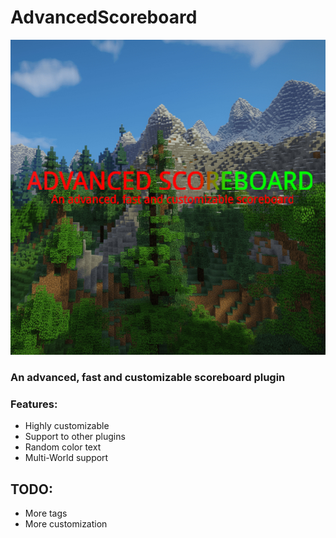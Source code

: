 # AdvancedScoreboard

![Alt text](backgrounder.jpg?raw=true "Title")
### An advanced, fast and customizable scoreboard plugin
### Features:
- Highly customizable
- Support to other plugins
- Random color text
- Multi-World support
## TODO:
   - More tags
   - More customization
  
